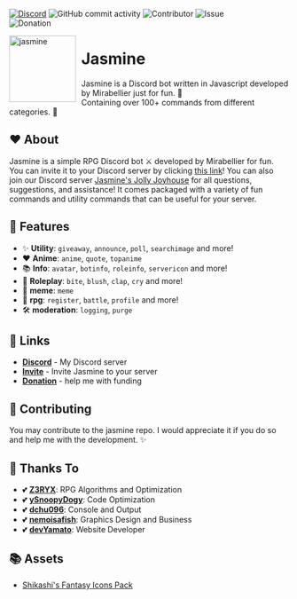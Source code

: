[![Discord](https://img.shields.io/discord/864537979339014184?color=blue&label=Anya%27s%20Amazing%20Apartment&logo=discord&logoColor=white&style=plastic)](https://discord.gg/NcPeGuNEdc)
![GitHub commit activity](https://img.shields.io/github/commit-activity/m/MiraBellierr/jasmine?logo=github&style=plastic)
![Contributor](https://img.shields.io/github/contributors/MiraBellierr/jasmine?color=blue&logo=github&style=plastic)
![Issue](https://img.shields.io/github/issues-closed/MiraBellierr/jasmine?color=blue&logo=github&style=plastic)<br>
![Donation](https://img.shields.io/github/sponsors/MiraBellierr?color=blue&label=Patreon&logo=patreon&style=plastic)

<img width="120" height="120" align="left" style="float: left; margin: 0 10px 0 0;" alt="jasmine" src="https://cdn.discordapp.com/attachments/873441703330185250/1004738366912348210/d8f6a7c57082620bb61ab4fdf5cc671a.jpg">

# Jasmine

Jasmine is a Discord bot written in Javascript developed by Mirabellier just for fun. 🍄<br>Containing over 100+ commands from different categories. 🌼

## ❤️ About

Jasmine is a simple RPG Discord bot ⚔️ developed by Mirabellier for fun. You can invite it to your Discord server by clicking [this link](https://discord.com/api/oauth2/authorize?client_id=969633016089546763&permissions=0&scope=bot%20applications.commands)! You can also join our Discord server [Jasmine's Jolly Joyhouse](https://discord.gg/NcPeGuNEdc) for all questions, suggestions, and assistance! It comes packaged with a variety of fun commands and utility commands that can be useful for your server.

## 🧡 Features

- :sparkles: **Utility**: `giveaway`, `announce`, `poll`, `searchimage` and more!
- ❤ **Anime**: `anime`, `quote`, `topanime`
- 📚 **Info**: `avatar`, `botinfo`, `roleinfo`, `servericon` and more!
- 🤺 **Roleplay**: `bite`, `blush`, `clap`, `cry` and more!
- 🤣 **meme**: `meme`
- 👹 **rpg**: `register`, `battle`, `profile` and more!
- 🛠 **moderation**: `logging`, `purge`

## 🧡 Links

- **[Discord](https://discord.gg/NcPeGuNEdc)** - My Discord server
- **[Invite](https://discord.com/api/oauth2/authorize?client_id=969633016089546763&permissions=0&scope=bot%20applications.commands)** - Invite Jasmine to your server
- **[Donation](https://www.patreon.com/jasminebot)** - help me with funding

## 💛 Contributing

You may contribute to the jasmine repo. I would appreciate it if you do so and help me with the development. ✨

## 💙 Thanks To

- 💕 **[Z3RYX](https://github.com/Z3RYX)**: RPG Algorithms and Optimization
- 💕 **[ySnoopyDogy](https://github.com/ySnoopyDogy)**: Code Optimization
- 💕 **[dchu096](https://github.com/dchu096)**: Console and Output
- 💕 **[nemoisafish](https://github.com/nemoisafish)**: Graphics Design and Business
- 💕 **[devYamato](https://github.com/devYamato)**: Website Developer

## 📚 Assets

- [Shikashi's Fantasy Icons Pack](https://cheekyinkling.itch.io/shikashis-fantasy-icons-pack)
